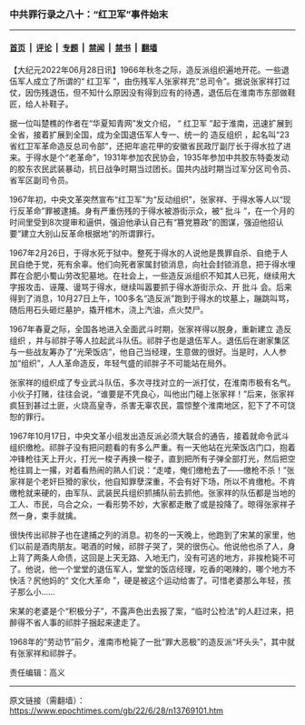### 中共罪行录之八十：“红卫军”事件始末

---

#### [首页](../../../..?n13769101) &nbsp;|&nbsp; [评论](../../../../../epoch-comment?n13769101) &nbsp;|&nbsp; [专题](../../../../../epoch-special?n13769101) &nbsp;|&nbsp; [禁闻](../../../../../epoch-news?n13769101) &nbsp;|&nbsp; [禁书](../../../../../books?n13769101) &nbsp;|&nbsp; [翻墙](https://github.com/gfw-breaker/nogfw/blob/master/README.md?n13769101)


<div class="post_content" id="artbody" itemprop="articleBody">
 <!-- article content begin -->
 <p>
  【大纪元2022年06月28日讯】1966年秋冬之际，造反派组织遍地开花。一些退伍军人成立了所谓的“
  <ok href="https://www.epochtimes.com/gb/tag/%E7%BA%A2%E5%8D%AB%E5%86%9B.html">
   红卫军
  </ok>
  ”，由伤残军人张家祥充“总司令”。据说张家祥打过仗，因伤残退伍，但不知什么原因没有得到应有的待遇，退伍后在淮南市东部做鞋匠，给人补鞋子。
 </p>
 <p>
  据一位叫楚樵的作者在“华夏知青网”发文介绍， “
  <ok href="https://www.epochtimes.com/gb/tag/%E7%BA%A2%E5%8D%AB%E5%86%9B.html">
   红卫军
  </ok>
  ”起于淮南，迅速扩展到全省，接着扩展到全国，成为全国退伍军人专一、统一的
  <ok href="https://www.epochtimes.com/gb/tag/%E9%80%A0%E5%8F%8D%E7%BB%84%E7%BB%87.html">
   造反组织
  </ok>
  ，起名叫“23省红卫军革命造反总司令部”，还把年逾花甲的安徽省民政厅副厅长于得水拉了进来。于得水是个“老革命”，1931年参加农民协会，1935年参加中共胶东特委发动的胶东农民武装暴动，抗日战争时期当过团长。国共内战时期当过军分区司令员、省军区副司令员。
 </p>
 <p>
  1967年初，中央文革突然宣布“红卫军”为“反动组织”，张家祥、于得水等人以“现行反革命”罪被逮捕。身有严重伤残的于得水被游街示众，被“
  <ok href="https://www.epochtimes.com/gb/tag/%E6%89%B9%E6%96%97.html">
   批斗
  </ok>
  ”，在一个月的时间里受到8次提审和逼供，强迫他承认自己有“篡党篡政”的图谋，强迫他招认要“建立大别山反革命根据地”的所谓罪行。
 </p>
 <p>
  1967年2月26日，于得水死于狱中。整死于得水的人说他是畏罪自杀、自绝于人民自绝于党，死有余辜。他们向死者家属封锁消息，向社会封锁消息，把于得水埋葬在合肥小蜀山劳改犯墓地。在社会上，一些造反派组织不知其人已死，继续用大字报攻击、诬蔑、谩骂于得水，继续叫嚣要抓于得水游街示众、开
  <ok href="https://www.epochtimes.com/gb/tag/%E6%89%B9%E6%96%97.html">
   批斗
  </ok>
  会。后来得到了消息，10月27日上午，100多名“造反派”跑到于得水的坟墓上，蹦跳叫骂，随后用石头砸烂墓护，撬开棺木，浇上汽油，点火焚尸。
 </p>
 <p>
  1967年春夏之际，全国各地进入全面武斗时期，张家祥得以脱身，重新建立
  <ok href="https://www.epochtimes.com/gb/tag/%E9%80%A0%E5%8F%8D%E7%BB%84%E7%BB%87.html">
   造反组织
  </ok>
  ，并与祁胖子等人拉起武斗队伍。祁胖子也是退伍军人。退伍后在谢家集区与一些战友筹办了“光荣饭店”，他自己当经理，生意做的很好。当是时，人人参加“组织”，人人革命造反，年轻气盛的祁胖子不可能站在局外。
 </p>
 <p>
  张家祥的组织成了专业武斗队伍，多次寻找对立的一派打仗，在淮南市极有名气。小伙子打赌，往往会说，“谁要是不凭良心，叫他出门碰上张家祥！”后来，张家祥疯狂到甚过土匪，火烧高皇寺，杀害无辜农民，震惊整个淮南地区，犯下了不可饶恕的罪行。
 </p>
 <p>
  1967年10月17日，中央文革小组发出造反派必须大联合的通告，接着就命令武斗组织缴枪。祁胖子没有把问题看的有多么严重。有一天他站在光荣饭店门口，抱着冲锋枪往天上开火，打光一梭子再换一梭子，直到把所有子弹全部打光，然后把空枪往肩上一撂，对着看热闹的熟人们说：“走喽，俺们缴枪去了——缴枪不杀！”张家祥是个老奸巨猾的家伙，他自知罪孽深重，不会有好下场，所以不肯缴枪。不肯缴枪就来硬的，由军队、武装民兵组织抓捕队前去抓他。张家祥的队伍都是当地的工人、市民，乌合之众，一看形势不妙，大家都走散了或是投降了。晾得张家祥孑然一身，束手就擒。
 </p>
 <p>
  很快传出祁胖子也在逮捕之列的消息。初冬的一天晚上，他跑到了宋某的家里，他们以前是酒肉朋友。喝酒的时候，祁胖子哭了，哭的很伤心。他说他也杀了人，身上背了两条人命债，这回是上天无路、入地无门，没有可逃的地方，非挨枪毙不可了。他说，他一个堂堂的退伍军人，堂堂的饭店经理，吃香的喝辣的，哪个地方不快活？尻他妈的“
  <ok href="https://www.epochtimes.com/gb/tag/%E6%96%87%E5%8C%96%E5%A4%A7%E9%9D%A9%E5%91%BD.html">
   文化大革命
  </ok>
  ”，硬是被这个运动给害了。可惜老婆那么年轻，孩子那么小……
 </p>
 <p>
  宋某的老婆是个“积极分子”，不露声色出去报了案，“临时公检法”的人赶过来，把醉得不省人事的祁胖子捆起来逮走了。
 </p>
 <p>
  1968年的“劳动节”前夕，淮南市枪毙了一批“罪大恶极”的造反派“坏头头”，其中就有张家祥和祁胖子。
 </p>
 <p>
  责任编辑：高义
 </p>
 <!-- article content end -->
 <div id="below_article_ad">
 </div>
</div>


---

原文链接（需翻墙）：https://www.epochtimes.com/gb/22/6/28/n13769101.htm